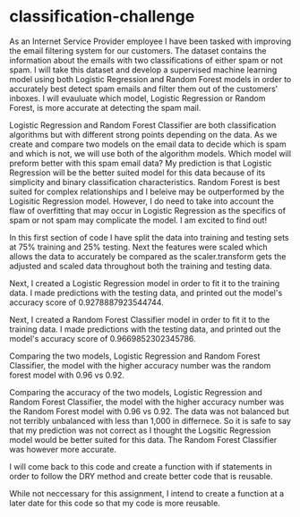 # classification-challenge

As an Internet Service Provider employee I have been tasked with improving the email filtering system for our customers. The dataset contains the information about the emails with two classifications of either spam or not spam. I will take this dataset and develop a supervised machine learning model using both Logistic Regression and Random Forest models in order to accurately best detect spam emails and filter them out of the customers' inboxes. I will evauluate which model, Logistic Regression or Random Forest, is more accurate at detecting the spam mail. 

Logistic Regression and Random Forest Classifier are both classification algorithms but with different strong points depending on the data. As we create and compare two models on the email data to decide which is spam and which is not, we will use both of the algorithm models. Which model will preform better with this spam email data? My prediction is that Logistic Regression will be the better suited model for this data because of its simplicity and binary classification characteristics. Random Forest is best suited for complex relationships and I beleive may be outperformed by the Logisitic Regression model. However, I do need to take into account the flaw of overfitting that may occur in Logistic Regression as the specifics of spam or not spam may complicate the model. I am excited to find out!

In this first section of code I have split the data into training and testing sets at 75% training and 25% testing. Next the features were scaled which allows the data to accurately be compared as the scaler.transform gets the adjusted and scaled data throughout both the training and testing data. 

Next, I created a Logistic Regression model in order to fit it to the training data. I made predictions with the testing data, and printed out the model's accuracy score of 0.9278887923544744.

Next, I created a Random Forest Classifier model in order to fit it to the training data. I made predictions with the testing data, and printed out the model's accuracy score of 0.9669852302345786.

Comparing the two models, Logistic Regression and Random Forest Classifier, the model with the higher accuracy number was the random forest model with 0.96 vs 0.92. 

Comparing the accuracy of the two models, Logistic Regression and Random Forest Classifier, the model with the higher accuracy number was the Random Forest model with 0.96 vs 0.92. The data was not balanced but not terribly unbalanced with less than 1,000 in differnece. So it is safe to say that my prediction was not correct as I thought the Logsitic Regression model would be better suited for this data. The Random Forest Classifier was however more accurate. 

I will come back to this code and create a function with if statements in order to follow the DRY method and create better code that is reusable. 

While not neccessary for this assignment, I intend to create a function at a later date for this code so that my code is more reusable.  